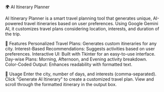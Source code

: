 🌍 AI Itinerary Planner

AI Itinerary Planner is a smart travel planning tool that generates unique, AI-powered travel itineraries based on user preferences. Using Google Gemini AI, it customizes travel plans considering location, interests, and duration of the trip.

🚀 Features
Personalized Travel Plans: Generates custom itineraries for any city.
Interest-Based Recommendations: Suggests activities based on user preferences.
Interactive UI: Built with Tkinter for an easy-to-use interface.
Day-wise Plans: Morning, Afternoon, and Evening activity breakdown.
Color-Coded Output: Enhances readability with formatted text.

📌 Usage
Enter the city, number of days, and interests (comma-separated).
Click "Generate AI Itinerary" to create a customized travel plan.
View and scroll through the formatted itinerary in the output box.
